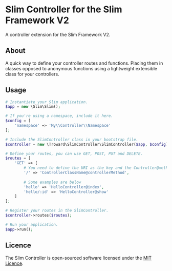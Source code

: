 # Slim Controller for the Slim Framework V2

A controller extension for the Slim Framework V2. 

About
------------

A quick way to define your controller routes and functions. Placing them in classes opposed to anonymous functions
using a lightweight extensible class for your controllers.

Usage
------------
```php
# Instantiate your Slim application.
$app = new \Slim\Slim();

# If you're using a namespace, include it here.
$config = [
    'namespace' => 'My\\Controller\\Namespace'
];

# Include the SlimController class in your bootstrap file.
$controller = new \Troward\SlimController\SlimController($app, $config);

# Define your routes, you can use GET, POST, PUT and DELETE.
$routes = [
    'GET' => [
        # You need to define the URI as the key and the Controller@method as the value.
        '/' => 'ControllerClassName@controllerMethod',
        
        # Some examples are below
        'hello' => 'HelloController@index',
        'hello/:id' => 'HelloController@show'
    ]
];

# Register your routes in the SlimController.
$controller->routes($routes);

# Run your application.
$app->run();
```

Licence
-------
The Slim Controller is open-sourced software licensed under the [MIT Licence](http://opensource.org/licenses/MIT).
